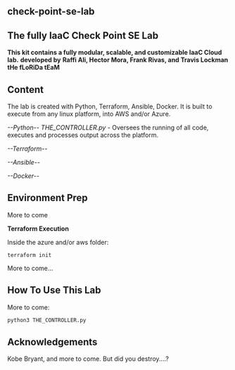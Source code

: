 ## check-point-se-lab

## **The fully IaaC Check Point SE Lab**

**This kit contains a fully modular, scalable, and customizable IaaC Cloud lab.**
**developed by**
**Raffi Ali, Hector Mora, Frank Rivas, and Travis Lockman**
**tHe fLoRiDa tEaM**

## **Content**
The lab is created with Python, Terraform, Ansible, Docker.
It is built to execute from any linux platform, into AWS and/or Azure.

*--Python--*
*THE_CONTROLLER.py* - Oversees the running of all code, executes and processes output across the platform.

*--Terraform--*

*--Ansible--*

*--Docker--*



## **Environment Prep**

More to come



**Terraform Execution**

Inside the azure and/or aws folder:

`terraform init`

More to come...



## **How To Use This Lab**

More to come:

```python
python3 THE_CONTROLLER.py
```


## **Acknowledgements**

Kobe Bryant, and more to come.
But did you destroy....?